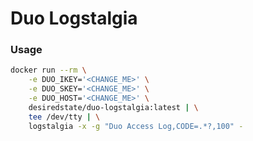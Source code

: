 # Duo Logstalgia

### Usage 

```bash
docker run --rm \
    -e DUO_IKEY='<CHANGE_ME>' \
    -e DUO_SKEY='<CHANGE_ME>' \
    -e DUO_HOST='<CHANGE_ME>' \
    desiredstate/duo-logstalgia:latest | \
    tee /dev/tty | \
    logstalgia -x -g "Duo Access Log,CODE=.*?,100" -
```
